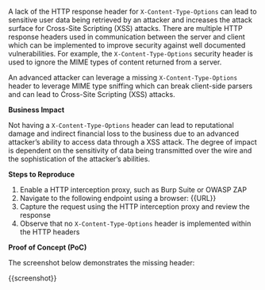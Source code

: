 A lack of the HTTP response header for `X-Content-Type-Options` can lead to sensitive user data being retrieved by an attacker and increases the attack surface for Cross-Site Scripting (XSS) attacks. There are multiple HTTP response headers used in communication between the server and client which can be implemented to improve security against well documented vulnerabilities. For example, the `X-Content-Type-Options` security header is used to ignore the MIME types of content returned from a server.

An advanced attacker can leverage a missing `X-Content-Type-Options` header to leverage MIME type sniffing which can break client-side parsers and can lead to Cross-Site Scripting (XSS) attacks.

**Business Impact**

Not having a `X-Content-Type-Options` header can lead to reputational damage and indirect financial loss to the business due to an advanced attacker’s ability to access data through a XSS attack. The degree of impact is dependent on the sensitivity of data being transmitted over the wire and the sophistication of the attacker’s abilities.

**Steps to Reproduce**

1. Enable a HTTP interception proxy, such as Burp Suite or OWASP ZAP
1. Navigate to the following endpoint using a browser: {{URL}}
1. Capture the request using the HTTP interception proxy and review the response
1. Observe that no `X-Content-Type-Options` header is implemented within the HTTP headers

**Proof of Concept (PoC)**

The screenshot below demonstrates the missing header:

{{screenshot}}
